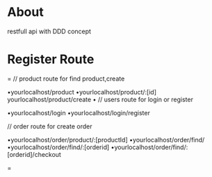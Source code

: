 # About
restfull api with DDD concept


# Register Route
=
// product route for find product,create

•yourlocalhost/product
•yourlocalhost/product/:[id]
yourlocalhost/product/create
•
// users route for  login or register

•yourlocalhost/login
•yourlocalhost/login/register


// order route for create order


•yourlocalhost/order/product/:[productId]
•yourlocalhost/order/find/
•yourlocalhost/order/find/:[orderid]
•yourlocalhost/order/find/:[orderid]/checkout

=


